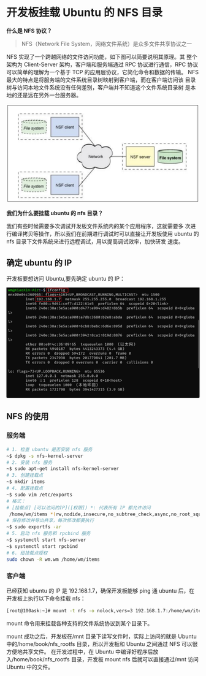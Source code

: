# 开发板挂载 Ubuntu 的 NFS 目录

**什么是 NFS 协议？**

> NFS（Network File System，网络文件系统）是众多文件共享协议之一

NFS 实现了一个跨越网络的文件访问功能，如下图可以简要说明其原理。其 整个架构为 Client-Server 架构，客户端和服务端通过 RPC 协议进行通信，RPC 协议可以简单的理解为一个基于 TCP 的应用层协议，它简化命令和数据的传输。 NFS 最大的特点是将服务端的文件系统目录树映射到客户端，而在客户端访问该 目录树与访问本地文件系统没有任何差别，客户端并不知道这个文件系统目录树 是本地的还是远在另外一台服务器。

![NFS System](../images/NFS%20System.png)

**我们为什么要挂载 ubuntu 的 nfs 目录？** 

我们有些时候需要多次调试开发板文件系统内的某个应用程序，这就需要多 次进行编译拷贝等操作，所以我们在前期进行调试时可以直接让开发板使用 ubuntu 的 nfs 目录下文件系统来进行远程调试，用以提高调试效率，加快研发 速度。

## 确定 ubuntu 的 IP

开发板要想访问 Ubuntu,要先确定 ubuntu 的 IP：

![get ubuntu ip](../images/get_ubuntu_ip.png)

## NFS 的使用

### 服务端

``` bash
# 1. 检查 ubuntu 是否安装 nfs 服务
~$ dpkg -s nfs-kernel-server
# 2. 安装 nfs 服务
~$ sudo apt-get install nfs-kernel-server
# 3. 创建挂载点
~$ mkdir items
# 4. 配置挂载点
~$ sudo vim /etc/exports
# 格式：
# [挂载点] [可以访问的IP]([权限]) *: 代表所有 IP 都允许访问
 /home/wm/items *(rw,nodide,insecure,no_subtree_check,async,no_root_squash)
# 保存修改并导出共享，每次修改都要执行
~$ sudo exportfs -ar
# 5. 启动 nfs 服务和 rpcbind 服务
~$ systemctl start nfs-server
~$ systemctl start rpcbind
# 6. 给挂载点授权
sudo chown -R wm.wm /home/wm/items
```

### 客户端

已经获知 ubuntu 的 IP 是 192.168.1.7，确保开发板能够 ping 通 ubuntu 后，在开发板上执行以下命令挂载 nfs：

``` bash
[root@100ask:~]# mount -t nfs -o nolock,vers=3 192.168.1.7:/home/wm/items /mnt
```

mount 命令用来挂载各种支持的文件系统协议到某个目录下。

mount 成功之后，开发板在/mnt 目录下读写文件时，实际上访问的就是 Ubuntu 中的/home/book/nfs_rootfs 目录，所以开发板和 Ubuntu 之间通过 NFS 可以很方便地共享文件。 在开发过程中，在 Ubuntu 中编译好程序后放入/home/book/nfs_rootfs 目录，开发板 mount nfs 后就可以直接通过/mnt 访问 Ubuntu 中的文件。

